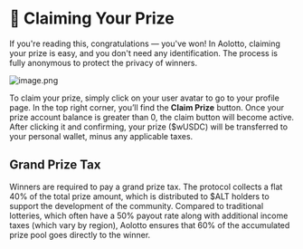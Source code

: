 # 💸 Claiming Your Prize

If you're reading this, congratulations — you've won! In Aolotto, claiming your prize is easy, and you don't need any identification. The process is fully anonymous to protect the privacy of winners.

![image.png](https://prod-files-secure.s3.us-west-2.amazonaws.com/2edc50a9-69d8-41a9-9aa5-feb8db46f755/a9e1d57b-9162-491f-a715-c4d7c5117d03/image.png)

To claim your prize, simply click on your user avatar to go to your profile page. In the top right corner, you’ll find the **Claim Prize** button. Once your prize account balance is greater than 0, the claim button will become active. After clicking it and confirming, your prize ($wUSDC) will be transferred to your personal wallet, minus any applicable taxes.

## **Grand Prize Tax**

Winners are required to pay a grand prize tax. The protocol collects a flat 40% of the total prize amount, which is distributed to $ALT holders to support the development of the community. Compared to traditional lotteries, which often have a 50% payout rate along with additional income taxes (which vary by region), Aolotto ensures that 60% of the accumulated prize pool goes directly to the winner.
